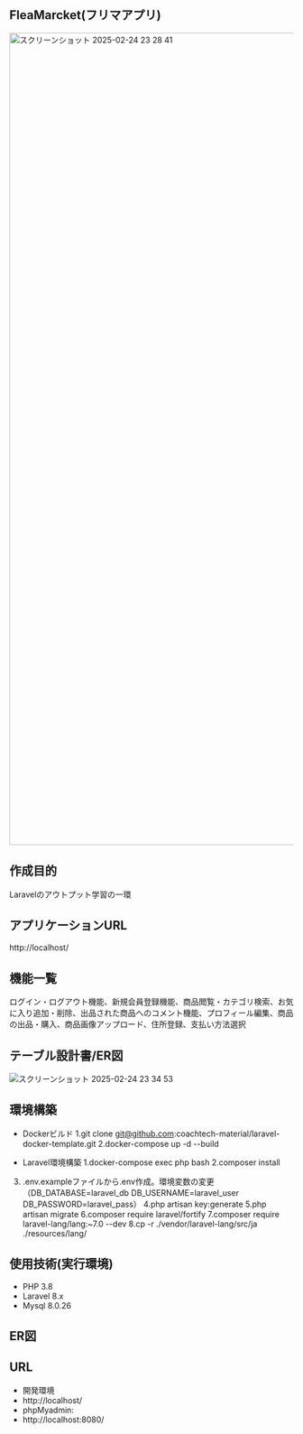 ## FleaMarcket(フリマアプリ)
<img width="1440" alt="スクリーンショット 2025-02-24 23 28 41" src="https://github.com/user-attachments/assets/59a42a26-00a8-45f2-ae57-68ab17260d0f" />

## 作成目的
Laravelのアウトプット学習の一環

## アプリケーションURL
http://localhost/

## 機能一覧
ログイン・ログアウト機能、新規会員登録機能、商品閲覧・カテゴリ検索、お気に入り追加・削除、出品された商品へのコメント機能、プロフィール編集、商品の出品・購入、商品画像アップロード、住所登録、支払い方法選択

## テーブル設計書/ER図

![スクリーンショット 2025-02-24 23 34 53](https://github.com/user-attachments/assets/83be120e-cdad-4fd6-8184-56075c7d8388)


## 環境構築
- Dockerビルド
1.git clone git@github.com:coachtech-material/laravel-docker-template.git
2.docker-compose up -d --build

- Laravel環境構築
1.docker-compose exec php bash
2.composer install
3. .env.exampleファイルから.env作成。環境変数の変更
（DB_DATABASE=laravel_db
DB_USERNAME=laravel_user
DB_PASSWORD=laravel_pass）
4.php artisan key:generate
5.php artisan migrate
6.composer require laravel/fortify
7.composer require laravel-lang/lang:~7.0 --dev
8.cp -r ./vendor/laravel-lang/src/ja ./resources/lang/

## 使用技術(実行環境)
- PHP 3.8
- Laravel 8.x
- Mysql 8.0.26

## ER図


## URL
- 開発環境
- http://localhost/
- phpMyadmin:
- http://localhost:8080/
